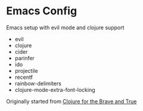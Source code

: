 # Emacs Config

Emacs setup with evil mode and clojure support

* evil
* clojure
* cider
* parinfer
* ido
* projectile
* recentf
* rainbow-delimiters
* clojure-mode-extra-font-locking

Originally started from [Clojure for the Brave and True](https://www.braveclojure.com/basic-emacs/)
